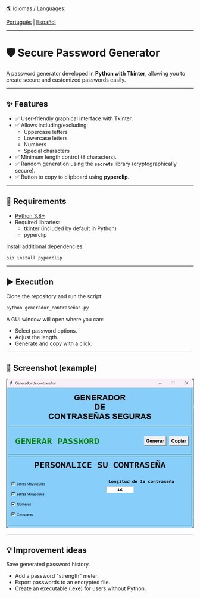 🌎 Idiomas / Languages:  

[Português](README.pt.md) | [Español](README.md)

---

# 🛡️ Secure Password Generator

A password generator developed in **Python with Tkinter**, allowing you to create secure and customized passwords easily.

---

## ✨ Features

- ✅ User-friendly graphical interface with Tkinter.
- ✅ Allows including/excluding:
  - Uppercase letters
  - Lowercase letters
  - Numbers
  - Special characters
- ✅ Minimum length control (8 characters).
- ✅ Random generation using the **`secrets`** library (cryptographically secure).
- ✅ Button to copy to clipboard using **pyperclip**.

---

## 🚀 Requirements

- [Python 3.8+](https://www.python.org/downloads/)  
- Required libraries:  
  - tkinter (included by default in Python)  
  - pyperclip  

Install additional dependencies:

```bash
pip install pyperclip
```

---

## ▶️ Execution
Clone the repository and run the script:

```bash
python generador_contraseñas.py
```

A GUI window will open where you can:

- Select password options.
- Adjust the length.
- Generate and copy with a click.

---

## 📸 Screenshot (example)
![Password Generator](https://github.com/albertoh88/generador_de_contrasenhas/blob/main/generador_de_contrasenhas.png)

---

## 💡 Improvement ideas

Save generated password history.

- Add a password "strength" meter.
- Export passwords to an encrypted file.
- Create an executable (.exe) for users without Python.
